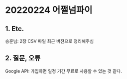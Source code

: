 # 20220224 어쩔넘파이



## 1. Etc.

승훈님: 2장 CSV 파일 최근 버전으로 정리해주심

## 2.  질문, 오류

Google API: 가입하면 일정 기간 무료로 사용할 수 있는 것 같다.